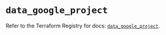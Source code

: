 # `data_google_project`

Refer to the Terraform Registry for docs: [`data_google_project`](https://registry.terraform.io/providers/hashicorp/google/6.35.0/docs/data-sources/project).
